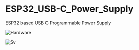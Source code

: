# ESP32_USB-C_Power_Supply
ESP32 based USB C Programmable Power Supply

![Hardware](https://user-images.githubusercontent.com/4991664/122986609-08aba380-d376-11eb-9f85-b85096b66ec9.png)

![5v](https://user-images.githubusercontent.com/4991664/126161071-a9722e82-cba1-44db-887f-395315d07b23.png)

